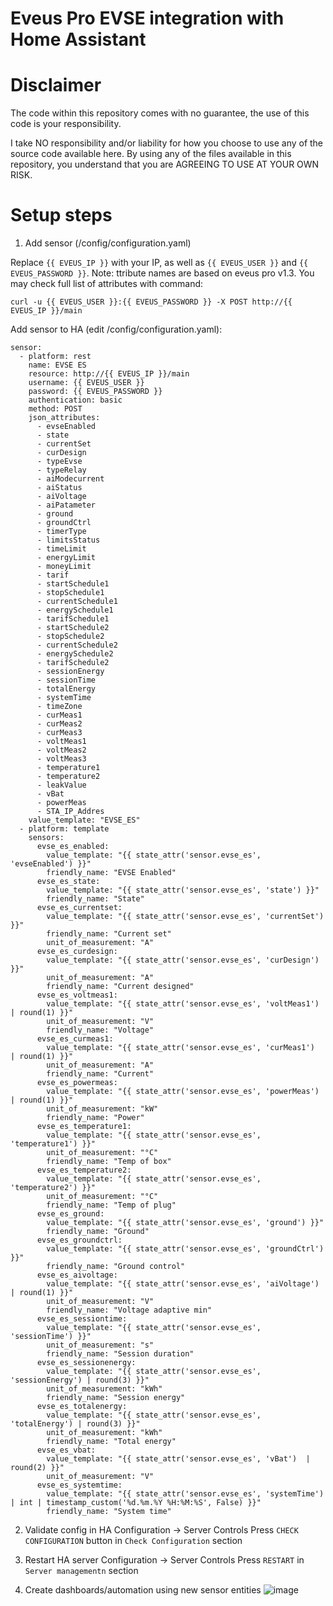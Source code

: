 # Eveus Pro EVSE integration with Home Assistant

# Disclaimer
The code within this repository comes with no guarantee, the use of this code is your responsibility.

I take NO responsibility and/or liability for how you choose to use any of the source code available here. By using any of the files available in this repository, you understand that you are AGREEING TO USE AT YOUR OWN RISK.

# Setup steps

1. Add sensor (/config/configuration.yaml)

Replace `{{ EVEUS_IP }}` with your IP, as well as `{{ EVEUS_USER }}` and `{{ EVEUS_PASSWORD }}`.
Note: ttribute names are based on eveus pro v1.3. You may check full list of attributes with command:
```
curl -u {{ EVEUS_USER }}:{{ EVEUS_PASSWORD }} -X POST http://{{ EVEUS_IP }}/main
```
Add sensor to HA (edit /config/configuration.yaml):
```
sensor:
  - platform: rest
    name: EVSE ES
    resource: http://{{ EVEUS_IP }}/main
    username: {{ EVEUS_USER }}
    password: {{ EVEUS_PASSWORD }}
    authentication: basic
    method: POST
    json_attributes:
      - evseEnabled
      - state
      - currentSet
      - curDesign
      - typeEvse
      - typeRelay
      - aiModecurrent
      - aiStatus
      - aiVoltage
      - aiPatameter
      - ground
      - groundCtrl
      - timerType
      - limitsStatus
      - timeLimit
      - energyLimit
      - moneyLimit
      - tarif
      - startSchedule1
      - stopSchedule1
      - currentSchedule1
      - energySchedule1
      - tarifSchedule1
      - startSchedule2
      - stopSchedule2
      - currentSchedule2
      - energySchedule2
      - tarifSchedule2
      - sessionEnergy
      - sessionTime
      - totalEnergy
      - systemTime
      - timeZone
      - curMeas1
      - curMeas2
      - curMeas3
      - voltMeas1
      - voltMeas2
      - voltMeas3
      - temperature1
      - temperature2
      - leakValue
      - vBat
      - powerMeas
      - STA_IP_Addres
    value_template: "EVSE_ES"
  - platform: template
    sensors:
      evse_es_enabled:
        value_template: "{{ state_attr('sensor.evse_es', 'evseEnabled') }}"
        friendly_name: "EVSE Enabled"
      evse_es_state:
        value_template: "{{ state_attr('sensor.evse_es', 'state') }}"
        friendly_name: "State"
      evse_es_currentset:
        value_template: "{{ state_attr('sensor.evse_es', 'currentSet') }}"
        friendly_name: "Current set"
        unit_of_measurement: "A"
      evse_es_curdesign:
        value_template: "{{ state_attr('sensor.evse_es', 'curDesign') }}"
        unit_of_measurement: "A"
        friendly_name: "Current designed"
      evse_es_voltmeas1:
        value_template: "{{ state_attr('sensor.evse_es', 'voltMeas1') | round(1) }}"
        unit_of_measurement: "V"
        friendly_name: "Voltage"
      evse_es_curmeas1:
        value_template: "{{ state_attr('sensor.evse_es', 'curMeas1')  | round(1) }}"
        unit_of_measurement: "A"
        friendly_name: "Current"
      evse_es_powermeas:
        value_template: "{{ state_attr('sensor.evse_es', 'powerMeas')  | round(1) }}"
        unit_of_measurement: "kW"
        friendly_name: "Power"
      evse_es_temperature1:
        value_template: "{{ state_attr('sensor.evse_es', 'temperature1') }}"
        unit_of_measurement: "°C"
        friendly_name: "Temp of box"
      evse_es_temperature2:
        value_template: "{{ state_attr('sensor.evse_es', 'temperature2') }}"
        unit_of_measurement: "°C"
        friendly_name: "Temp of plug"
      evse_es_ground:
        value_template: "{{ state_attr('sensor.evse_es', 'ground') }}"
        friendly_name: "Ground"
      evse_es_groundctrl:
        value_template: "{{ state_attr('sensor.evse_es', 'groundCtrl') }}"
        friendly_name: "Ground control"
      evse_es_aivoltage:
        value_template: "{{ state_attr('sensor.evse_es', 'aiVoltage') | round(1) }}"
        unit_of_measurement: "V"
        friendly_name: "Voltage adaptive min"
      evse_es_sessiontime:
        value_template: "{{ state_attr('sensor.evse_es', 'sessionTime') }}"
        unit_of_measurement: "s"
        friendly_name: "Session duration"
      evse_es_sessionenergy:
        value_template: "{{ state_attr('sensor.evse_es', 'sessionEnergy') | round(3) }}"
        unit_of_measurement: "kWh"
        friendly_name: "Session energy"
      evse_es_totalenergy:
        value_template: "{{ state_attr('sensor.evse_es', 'totalEnergy') | round(3) }}"
        unit_of_measurement: "kWh"
        friendly_name: "Total energy"
      evse_es_vbat:
        value_template: "{{ state_attr('sensor.evse_es', 'vBat')  | round(2) }}"
        unit_of_measurement: "V"
      evse_es_systemtime:
        value_template: "{{ state_attr('sensor.evse_es', 'systemTime') | int | timestamp_custom('%d.%m.%Y %H:%M:%S', False) }}"
        friendly_name: "System time"
```

2. Validate config in HA
Configuration -> Server Controls
Press `CHECK CONFIGURATION` button in `Check Configuration` section

4. Restart HA server
Configuration -> Server Controls
Press `RESTART` in `Server managementn` section

5. Create dashboards/automation using new sensor entities
![image](https://user-images.githubusercontent.com/5980725/147565859-ef10c469-1bee-4e78-b85f-e080b9eac392.png)
